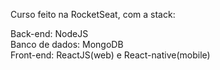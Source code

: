 Curso feito na RocketSeat, com a stack:

Back-end: NodeJS <br />
Banco de dados: MongoDB <br />
Front-end: ReactJS(web) e React-native(mobile) <br />
